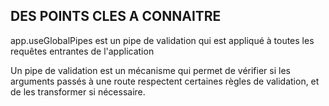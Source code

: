 ## DES POINTS CLES A CONNAITRE 

app.useGlobalPipes est un pipe de validation qui est appliqué à toutes les requêtes entrantes de l'application

Un pipe de validation est un mécanisme qui permet de vérifier si les arguments passés à une route respectent certaines règles de validation, et de les transformer si nécessaire.
